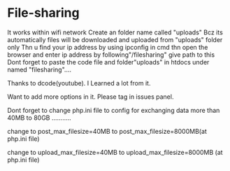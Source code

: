 # File-sharing
It works within wifi network 
Create an folder name called "uploads"
Bcz its automatically files will be downloaded and uploaded from "uploads" folder only
Thn u find your ip address by using ipconfig in cmd
thn open the browser and enter ip address by following"/filesharing" give path to this
Dont forget to paste the code file and folder"uploads" in htdocs under named "filesharing".... 



Thanks to dcode(youtube). I Learned a lot from it.

Want to add more options in it. Please tag in issues panel.

Dont forget to change php.ini file to config for exchanging data more than 40MB to 80GB ...........

change to post_max_filesize=40MB to post_max_filesize=8000MB(at php.ini file)

change to upload_max_filesize=40MB to upload_max_filesize=8000MB (at php.ini file)
